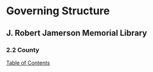 [0]: readme.md

# Governing Structure
## J. Robert Jamerson Memorial Library
### 2.2 County
[Table of Contents][0]

<county governing structure>